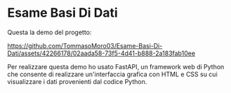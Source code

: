 # Esame Basi Di Dati

Questa la demo del progetto:

https://github.com/TommasoMoro03/Esame-Basi-Di-Dati/assets/42266178/02aada58-73f5-4d41-b888-2a183fab10ee

Per realizzare questa demo ho usato FastAPI, un framework web di Python che consente di realizzare un'interfaccia grafica con HTML e CSS su cui visualizzare i dati provenienti dal codice Python.

